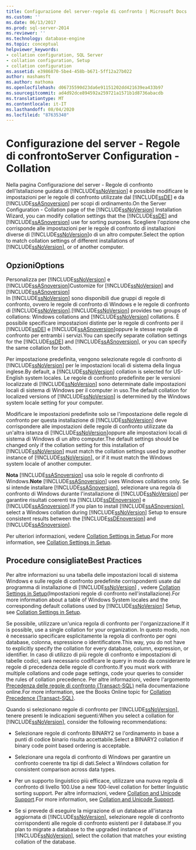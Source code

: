 ```yaml
---
title: Configurazione del server-regole di confronto | Microsoft Docs
ms.custom: ''
ms.date: 06/13/2017
ms.prod: sql-server-2014
ms.reviewer: ''
ms.technology: database-engine
ms.topic: conceptual
helpviewer_keywords:
- collation configuration, SQL Server
- collation configuration, Setup
- collation configuration
ms.assetid: e3986870-5be4-458b-b671-5ff12a27b022
author: mashamsft
ms.author: mathoma
ms.openlocfilehash: d06735590d23da6e91151202dd421639ea433b97
ms.sourcegitcommit: ad4d92dce894592a259721a1571b1d8736abacdb
ms.translationtype: MT
ms.contentlocale: it-IT
ms.lasthandoff: 08/04/2020
ms.locfileid: "87635340"
---
```

# <a name="server-configuration---collation"></a><span data-ttu-id="d65cd-102">Configurazione del server - Regole di confronto</span><span class="sxs-lookup"><span data-stu-id="d65cd-102">Server Configuration - Collation</span></span>
  <span data-ttu-id="d65cd-103">Nella pagina Configurazione del server - Regole di confronto dell'Istallazione guidata di [!INCLUDE[ssNoVersion](../../includes/ssnoversion-md.md)] è possibile modificare le impostazioni per le regole di confronto utilizzate dal [!INCLUDE[ssDE](../../includes/ssde-md.md)] e da [!INCLUDE[ssASnoversion](../../includes/ssasnoversion-md.md)] per scopi di ordinamento.</span><span class="sxs-lookup"><span data-stu-id="d65cd-103">On the Server Configuration - Collation page of the [!INCLUDE[ssNoVersion](../../includes/ssnoversion-md.md)] Installation Wizard, you can modify collation settings that the [!INCLUDE[ssDE](../../includes/ssde-md.md)] and [!INCLUDE[ssASnoversion](../../includes/ssasnoversion-md.md)] use for sorting purposes.</span></span> <span data-ttu-id="d65cd-104">Scegliere l'opzione che corrisponde alle impostazioni per le regole di confronto di installazioni diverse di [!INCLUDE[ssNoVersion](../../includes/ssnoversion-md.md)]o di un altro computer.</span><span class="sxs-lookup"><span data-stu-id="d65cd-104">Select the option to match collation settings of different installations of [!INCLUDE[ssNoVersion](../../includes/ssnoversion-md.md)], or of another computer.</span></span>  
  
## <a name="options"></a><span data-ttu-id="d65cd-105">Opzioni</span><span class="sxs-lookup"><span data-stu-id="d65cd-105">Options</span></span>  
 <span data-ttu-id="d65cd-106">Personalizza per [!INCLUDE[ssNoVersion](../../includes/ssnoversion-md.md)] e [!INCLUDE[ssASnoversion](../../includes/ssasnoversion-md.md)]</span><span class="sxs-lookup"><span data-stu-id="d65cd-106">Customize for [!INCLUDE[ssNoVersion](../../includes/ssnoversion-md.md)] and [!INCLUDE[ssASnoversion](../../includes/ssasnoversion-md.md)]</span></span>  
 <span data-ttu-id="d65cd-107">In [!INCLUDE[ssNoVersion](../../includes/ssnoversion-md.md)] sono disponibili due gruppi di regole di confronto, ovvero le regole di confronto di Windows e le regole di confronto di [!INCLUDE[ssNoVersion](../../includes/ssnoversion-md.md)].</span><span class="sxs-lookup"><span data-stu-id="d65cd-107">[!INCLUDE[ssNoVersion](../../includes/ssnoversion-md.md)] provides two groups of collations: Windows collations and [!INCLUDE[ssNoVersion](../../includes/ssnoversion-md.md)] collations.</span></span> <span data-ttu-id="d65cd-108">È possibile specificare impostazioni distinte per le regole di confronto per il [!INCLUDE[ssDE](../../includes/ssde-md.md)] e [!INCLUDE[ssASnoversion](../../includes/ssasnoversion-md.md)]oppure le stesse regole di confronto per entrambi i servizi.</span><span class="sxs-lookup"><span data-stu-id="d65cd-108">You can specify separate collation settings for the [!INCLUDE[ssDE](../../includes/ssde-md.md)] and [!INCLUDE[ssASnoversion](../../includes/ssasnoversion-md.md)], or you can specify the same collation for both.</span></span>  
  
 <span data-ttu-id="d65cd-109">Per impostazione predefinita, vengono selezionate regole di confronto di [!INCLUDE[ssNoVersion](../../includes/ssnoversion-md.md)] per le impostazioni locali di sistema della lingua inglese.</span><span class="sxs-lookup"><span data-stu-id="d65cd-109">By default, a [!INCLUDE[ssNoVersion](../../includes/ssnoversion-md.md)] collation is selected for US-English system locales.</span></span> <span data-ttu-id="d65cd-110">Le regole di confronto predefinite per le versioni localizzate di [!INCLUDE[ssNoVersion](../../includes/ssnoversion-md.md)] sono determinate dalle impostazioni locali di sistema di Windows per il computer in uso.</span><span class="sxs-lookup"><span data-stu-id="d65cd-110">The default collation for localized versions of [!INCLUDE[ssNoVersion](../../includes/ssnoversion-md.md)] is determined by the Windows system locale setting for your computer.</span></span>  
  
 <span data-ttu-id="d65cd-111">Modificare le impostazioni predefinite solo se l'impostazione delle regole di confronto per questa installazione di [!INCLUDE[ssNoVersion](../../includes/ssnoversion-md.md)] deve corrispondere alle impostazioni delle regole di confronto utilizzate da un'altra istanza di [!INCLUDE[ssNoVersion](../../includes/ssnoversion-md.md)]oppure alle impostazioni locali di sistema di Windows di un altro computer.</span><span class="sxs-lookup"><span data-stu-id="d65cd-111">The default settings should be changed only if the collation setting for this installation of [!INCLUDE[ssNoVersion](../../includes/ssnoversion-md.md)] must match the collation settings used by another instance of [!INCLUDE[ssNoVersion](../../includes/ssnoversion-md.md)], or if it must match the Windows system locale of another computer.</span></span>  
  
 <span data-ttu-id="d65cd-112">**Nota** [!INCLUDE[ssASnoversion](../../includes/ssasnoversion-md.md)] usa solo le regole di confronto di Windows.</span><span class="sxs-lookup"><span data-stu-id="d65cd-112">**Note** [!INCLUDE[ssASnoversion](../../includes/ssasnoversion-md.md)] uses Windows collations only.</span></span> <span data-ttu-id="d65cd-113">Se si intende installare [!INCLUDE[ssASnoversion](../../includes/ssasnoversion-md.md)], selezionare una regola di confronto di Windows durante l'installazione di [!INCLUDE[ssNoVersion](../../includes/ssnoversion-md.md)] per garantire risultati coerenti tra [!INCLUDE[ssDEnoversion](../../includes/ssdenoversion-md.md)] e [!INCLUDE[ssASnoversion](../../includes/ssasnoversion-md.md)].</span><span class="sxs-lookup"><span data-stu-id="d65cd-113">If you plan to install [!INCLUDE[ssASnoversion](../../includes/ssasnoversion-md.md)], select a Windows collation during [!INCLUDE[ssNoVersion](../../includes/ssnoversion-md.md)] Setup to ensure consistent results between the [!INCLUDE[ssDEnoversion](../../includes/ssdenoversion-md.md)] and [!INCLUDE[ssASnoversion](../../includes/ssasnoversion-md.md)].</span></span>  
  
 <span data-ttu-id="d65cd-114">Per ulteriori informazioni, vedere [Collation Settings in Setup](https://go.microsoft.com/fwlink/?LinkId=190977).</span><span class="sxs-lookup"><span data-stu-id="d65cd-114">For more information, see [Collation Settings in Setup](https://go.microsoft.com/fwlink/?LinkId=190977).</span></span>  
  
## <a name="best-practices"></a><span data-ttu-id="d65cd-115">Procedure consigliate</span><span class="sxs-lookup"><span data-stu-id="d65cd-115">Best Practices</span></span>  
 <span data-ttu-id="d65cd-116">Per altre informazioni su una tabella delle impostazioni locali di sistema Windows e sulle regole di confronto predefinite corrispondenti usate dal programma di installazione di [!INCLUDE[ssNoVersion](../../includes/ssnoversion-md.md)] , vedere [Collation Settings in Setup](https://go.microsoft.com/fwlink/?LinkId=190977)(Impostazioni regole di confronto nell'installazione).</span><span class="sxs-lookup"><span data-stu-id="d65cd-116">For more information about a table of Windows System locales and the corresponding default collations used by [!INCLUDE[ssNoVersion](../../includes/ssnoversion-md.md)] Setup, see [Collation Settings in Setup](https://go.microsoft.com/fwlink/?LinkId=190977).</span></span>  
  
 <span data-ttu-id="d65cd-117">Se possibile, utilizzare un'unica regola di confronto per l'organizzazione.</span><span class="sxs-lookup"><span data-stu-id="d65cd-117">If it is possible, use a single collation for your organization.</span></span> <span data-ttu-id="d65cd-118">In questo modo, non è necessario specificare esplicitamente la regola di confronto per ogni database, colonna, espressione o identificatore.</span><span class="sxs-lookup"><span data-stu-id="d65cd-118">This way, you do not have to explicitly specify the collation for every database, column, expression, or identifier.</span></span> <span data-ttu-id="d65cd-119">In caso di utilizzo di più regole di confronto e impostazioni di tabelle codici, sarà necessario codificare le query in modo da considerare le regole di precedenza delle regole di confronto.</span><span class="sxs-lookup"><span data-stu-id="d65cd-119">If you must work with multiple collations and code page settings, code your queries to consider the rules of collation precedence.</span></span> <span data-ttu-id="d65cd-120">Per altre informazioni, vedere l'argomento [Precedenza delle regole di confronto &#40;Transact-SQL&#41;](/sql/t-sql/statements/collation-precedence-transact-sql) nella documentazione online.</span><span class="sxs-lookup"><span data-stu-id="d65cd-120">For more information, see the Books Online topic for [Collation Precedence &#40;Transact-SQL&#41;](/sql/t-sql/statements/collation-precedence-transact-sql).</span></span>  
  
 <span data-ttu-id="d65cd-121">Quando si selezionano regole di confronto per [!INCLUDE[ssNoVersion](../../includes/ssnoversion-md.md)], tenere presenti le indicazioni seguenti:</span><span class="sxs-lookup"><span data-stu-id="d65cd-121">When you select a collation for [!INCLUDE[ssNoVersion](../../includes/ssnoversion-md.md)], consider the following recommendations:</span></span>  
  
-   <span data-ttu-id="d65cd-122">Selezionare regole di confronto BINARY2 se l'ordinamento in base a punti di codice binario risulta accettabile.</span><span class="sxs-lookup"><span data-stu-id="d65cd-122">Select a BINARY2 collation if binary code point based ordering is acceptable.</span></span>  
  
-   <span data-ttu-id="d65cd-123">Selezionare una regola di confronto di Windows per garantire un confronto coerente tra tipi di dati.</span><span class="sxs-lookup"><span data-stu-id="d65cd-123">Select a Windows collation for consistent comparison across data types.</span></span>  
  
-   <span data-ttu-id="d65cd-124">Per un supporto linguistico più efficace, utilizzare una nuova regola di confronto di livello 100.</span><span class="sxs-lookup"><span data-stu-id="d65cd-124">Use a new 100-level collation for better linguistic sorting support.</span></span> <span data-ttu-id="d65cd-125">Per altre informazioni, vedere [Collation and Unicode Support](../../relational-databases/collations/collation-and-unicode-support.md).</span><span class="sxs-lookup"><span data-stu-id="d65cd-125">For more information, see [Collation and Unicode Support](../../relational-databases/collations/collation-and-unicode-support.md).</span></span>  
  
-   <span data-ttu-id="d65cd-126">Se si prevede di eseguire la migrazione di un database all'istanza aggiornata di [!INCLUDE[ssNoVersion](../../includes/ssnoversion-md.md)], selezionare regole di confronto corrispondenti alle regole di confronto esistenti per il database.</span><span class="sxs-lookup"><span data-stu-id="d65cd-126">If you plan to migrate a database to the upgraded instance of [!INCLUDE[ssNoVersion](../../includes/ssnoversion-md.md)], select the collation that matches your existing collation of the database.</span></span>  
  
  
